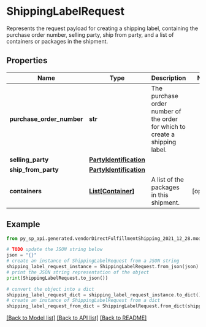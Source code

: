 # ShippingLabelRequest

Represents the request payload for creating a shipping label, containing the purchase order number, selling party, ship from party, and a list of containers or packages in the shipment.

## Properties

Name | Type | Description | Notes
------------ | ------------- | ------------- | -------------
**purchase_order_number** | **str** | The purchase order number of the order for which to create a shipping label. | 
**selling_party** | [**PartyIdentification**](PartyIdentification.md) |  | 
**ship_from_party** | [**PartyIdentification**](PartyIdentification.md) |  | 
**containers** | [**List[Container]**](Container.md) | A list of the packages in this shipment. | [optional] 

## Example

```python
from py_sp_api.generated.vendorDirectFulfillmentShipping_2021_12_28.models.shipping_label_request import ShippingLabelRequest

# TODO update the JSON string below
json = "{}"
# create an instance of ShippingLabelRequest from a JSON string
shipping_label_request_instance = ShippingLabelRequest.from_json(json)
# print the JSON string representation of the object
print(ShippingLabelRequest.to_json())

# convert the object into a dict
shipping_label_request_dict = shipping_label_request_instance.to_dict()
# create an instance of ShippingLabelRequest from a dict
shipping_label_request_from_dict = ShippingLabelRequest.from_dict(shipping_label_request_dict)
```
[[Back to Model list]](../README.md#documentation-for-models) [[Back to API list]](../README.md#documentation-for-api-endpoints) [[Back to README]](../README.md)


